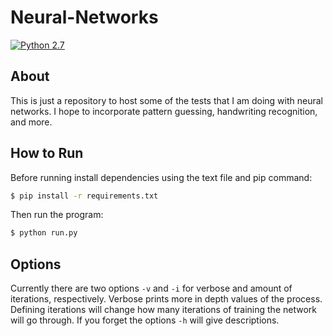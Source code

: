# Neural-Networks
[![Python 2.7][python-img]][python-url]
## About
This is just a repository to host some of the tests that I am doing with neural
networks. I hope to incorporate pattern guessing, handwriting recognition, and
more.
## How to Run
Before running install dependencies using the text file and pip command:
```bash
$ pip install -r requirements.txt
```
Then run the program:
```bash
$ python run.py
```
## Options
Currently there are two options `-v` and `-i` for verbose and amount of iterations,
respectively. Verbose prints more in depth values of the process. Defining iterations will
change how many iterations of training the network will go through. If you
forget the options `-h` will give descriptions.

[python-img]:   https://img.shields.io/badge/python-2.7-blue.svg?style=flat-square
[python-url]:   https://www.python.org/downloads
